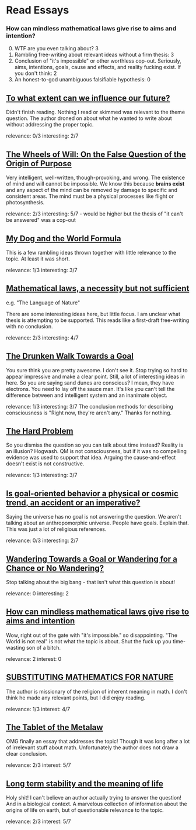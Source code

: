 # Read Essays

### How can mindless mathematical laws give rise to aims and intention?

0. WTF are you even talking about? 3
1. Rambling free-writing about relevant ideas without a firm thesis: 3
2. Conclusion of "it's impossible" or other worthless cop-out. Seriously, aims, intentions, goals, cause and effects, and reality fucking exist. If you don't think: 2
3. An honest-to-god unambiguous falsifiable hypothesis: 0

## [To what extent can we influence our future?](http://fqxi.org/community/forum/topic/2827)

Didn't finish reading. Nothing I read or skimmed was relevant to the theme question. The author droned on about what he wanted to write about without addressing the proper topic.

relevance: 0/3
interesting: 2/7

## [The Wheels of Will: On the False Question of the Origin of Purpose](http://fqxi.org/community/forum/topic/2828)

Very intelligent, well-written, though-provoking, and wrong. The existence of mind and will cannot be impossible. We know this because **brains exist** and any aspect of the mind can be removed by damage to specific and consistent areas. The mind must be a physical processes like flight or photosynthesis.

relevance: 2/3
interesting: 5/7 - would be higher but the thesis of "it can't be answered" was a cop-out

## [My Dog and the World Formula](http://fqxi.org/community/forum/topic/2834)

This is a few rambling ideas thrown together with little relevance to the topic. At least it was short.

relevance: 1/3
interesting: 3/7

## [Mathematical laws, a necessity but not sufficient](http://fqxi.org/community/forum/topic/2850)

e.g. "The Language of Nature"

There are some interesting ideas here, but little focus. I am unclear what thesis is attempting to be supported. This reads like a first-draft free-writing with no conclusion.

relevance: 2/3
interesting: 4/7

## [The Drunken Walk Towards a Goal](http://fqxi.org/community/forum/topic/2854)

You sure think you are pretty awesome. I don't see it. Stop trying so hard to appear impressive and make a clear point. Still, a lot of interesting ideas in here. So you are saying sand dunes are conscious? I mean, they have electrons. You need to lay off the sauce man. It's like you can't tell the difference between and intelligent system and an inanimate object.

relevance: 1/3
interesting: 3/7 The conclusion methods for describing consciousness is "Right now, they're aren't any." Thanks for nothing.

## [The Hard Problem](http://fqxi.org/community/forum/topic/2853)

So you dismiss the question so you can talk about time instead? Reality is an illusion? Hogwash. QM is not consciousness, but if it was no compelling evidence was used to support that idea. Arguing the cause-and-effect doesn't exist is not constructive.

relevance: 1/3
interesting: 3/7

## [Is goal-oriented behavior a physical or cosmic trend, an accident or an imperative?](http://fqxi.org/community/forum/topic/2852)

Saying the universe has no goal is not answering the question. We aren't talking about an anthropomorphic universe. People have goals. Explain that. This was just a lot of religious references.

relevance: 0/3
interesting: 2/7

## [Wandering Towards a Goal or Wandering for a Chance or No Wandering?](http://fqxi.org/community/forum/topic/2851)

Stop talking about the big bang - that isn't what this question is about!

relevance: 0
interesting: 2

## [How can mindless mathematical laws give rise to aims and intention](http://fqxi.org/community/forum/topic/2849)

Wow, right out of the gate with "it's impossible." so disappointing. "The World is not real" is not what the topic is about. Shut the fuck up you time-wasting son of a bitch.

relevance: 2
interest: 0

## [SUBSTITUTING MATHEMATICS FOR NATURE](http://fqxi.org/community/forum/topic/2848)

The author is missionary of the religion of inherent meaning in math. I don't think he made any relevant points, but I did enjoy reading.

relevance: 1/3
interest: 4/7

## [The Tablet of the Metalaw](http://fqxi.org/community/forum/topic/2847)

OMG finally an essay that addresses the topic! Though it was long after a lot of irrelevant stuff about math. Unfortunately the author does not draw a clear conclusion.

relevance: 2/3
interest: 5/7

## [Long term stability and the meaning of life](http://fqxi.org/community/forum/topic/2846)

Holy shit! I can't believe an author actually trying to answer the question! And in a biological context. A marvelous collection of information about the origins of life on earth, but of questionable relevance to the topic.

relevance: 2/3
interest: 5/7
